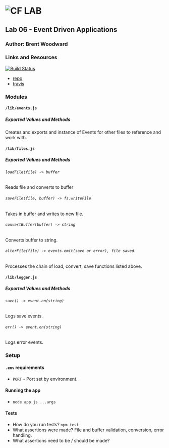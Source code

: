![CF](http://i.imgur.com/7v5ASc8.png) LAB
=================================================

## Lab 06 - Event Driven Applications

### Author: Brent Woodward

### Links and Resources
[![Build Status](https://www.travis-ci.com/BrentTech/06-event-driven-apps.svg?branch=master)](https://www.travis-ci.com/BrentTech/06-event-driven-apps)
* [repo](https://github.com/BrentTech/06-event-driven-apps)
* [travis](https://www.travis-ci.com/BrentTech/06-event-driven-apps)

### Modules
#### `/lib/events.js`
##### Exported Values and Methods
Creates and exports and instance of Events for other files to reference and work with.

#### `/lib/files.js`
##### Exported Values and Methods
###### `loadFile(file) -> buffer`
Reads file and converts to buffer
###### `saveFile(file, buffer) -> fs.writeFile`
Takes in buffer and writes to new file.
###### `convertBuffer(buffer) -> string`
Converts buffer to string.
###### `alterFile(file) -> events.emit(save or error), file saved.`
Processes the chain of load, convert, save functions listed above.

#### `/lib/logger.js`
##### Exported Values and Methods
###### `save() -> event.on(string)`
Logs save events.
###### `err() -> event.on(string)`
Logs error events.

### Setup
#### `.env` requirements
* `PORT` - Port set by environment.

#### Running the app
* `node app.js ...args`


#### Tests
* How do you run tests?
`npm test`
* What assertions were made?
File and buffer validation, conversion, error handling.
* What assertions need to be / should be made?
